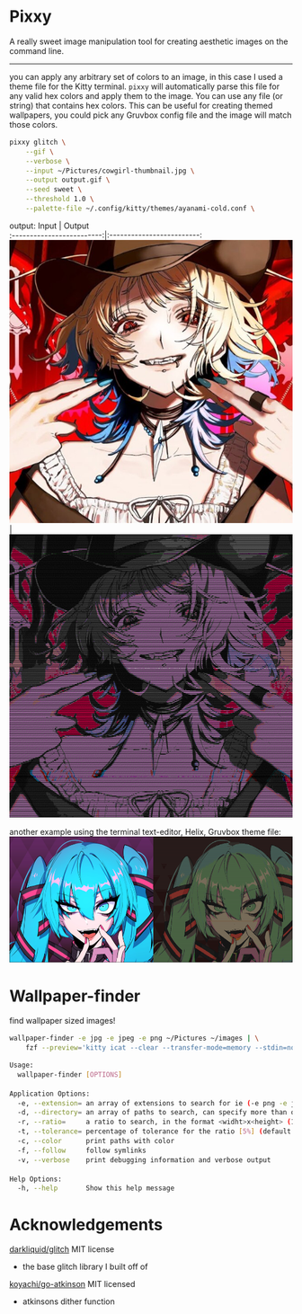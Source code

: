 # Pixxy

A really sweet image manipulation tool for creating aesthetic images on the command line.

---

you can apply any arbitrary set of colors to an image, in this case I used a theme file for the Kitty terminal.
`pixxy` will automatically parse this file for any valid hex colors and apply them to the image. You can use
any file (or string) that contains hex colors. This can be useful for creating themed wallpapers, you could pick
any Gruvbox config file and the image will match those colors.

```sh
pixxy glitch \
    --gif \
    --verbose \
    --input ~/Pictures/cowgirl-thumbnail.jpg \
    --output output.gif \
    --seed sweet \
    --threshold 1.0 \
    --palette-file ~/.config/kitty/themes/ayanami-cold.conf \
```

output:
Input | Output  
:-------------------------:|:-------------------------:
![image of cowgirl](./assets/cowgirl-thumbnail.jpg)|![image of cowgirl glitched as a gif](./assets/cowgirl-glitch.gif)

another example using the terminal text-editor, Helix, Gruvbox theme file:
![hatsune miku remixed with Gruvbox](./assets/screenshot.png)

# Wallpaper-finder

find wallpaper sized images!

```sh
wallpaper-finder -e jpg -e jpeg -e png ~/Pictures ~/images | \
    fzf --preview='kitty icat --clear --transfer-mode=memory --stdin=no --place=${FZF_PREVIEW_COLUMNS}x${FZF_PREVIEW_LINES}@0x0 {}'
```

```sh
Usage:
  wallpaper-finder [OPTIONS]

Application Options:
  -e, --extension= an array of extensions to search for ie (-e png -e jpg)
  -d, --directory= an array of paths to search, can specify more than one
  -r, --ratio=     a ratio to search, in the format <widht>x<height> (16x9)
  -t, --tolerance= percentage of tolerance for the ratio [5%] (default: 5)
  -c, --color      print paths with color
  -f, --follow     follow symlinks
  -v, --verbose    print debugging information and verbose output

Help Options:
  -h, --help       Show this help message

```

# Acknowledgements

[darkliquid/glitch](https://github.com/darkliquid/glitch) MIT license

- the base glitch library I built off of

[koyachi/go-atkinson](https://github.com/koyachi/go-atkinson) MIT licensed

- atkinsons dither function
